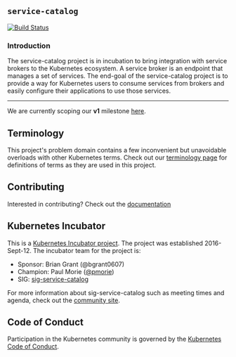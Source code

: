 ## `service-catalog`

[![Build Status](https://travis-ci.org/kubernetes-incubator/service-catalog.svg?branch=master)](https://travis-ci.org/kubernetes-incubator/service-catalog)

### Introduction

The service-catalog project is in incubation to bring integration with service
brokers to the Kubernetes ecosystem.  A service broker is an endpoint that
manages a set of services.  The end-goal of the service-catalog project is to
provide a way for Kubernetes users to consume services from brokers and easily
configure their applications to use those services.

<hr>

We are currently scoping our **v1** milestone [here](./docs/v1).

## Terminology

This project's problem domain contains a few inconvenient but unavoidable
overloads with other Kubernetes terms.  Check out our [terminology
page](./terminology.md) for definitions of terms as they are used in this
project.

## Contributing

Interested in contributing?  Check out the [documentation](./CONTRIBUTING.md)

## Kubernetes Incubator

This is a [Kubernetes Incubator project](https://github.com/kubernetes/community/blob/master/incubator.md).
The project was established 2016-Sept-12.  The incubator team for the project is:

- Sponsor: Brian Grant (@bgrant0607)
- Champion: Paul Morie ([@pmorie](https://github.com/pmorie))
- SIG: [sig-service-catalog](https://github.com/kubernetes/community/tree/master/sig-service-catalog)

For more information about sig-service-catalog such as meeting times and agenda,
check out the [community site](https://github.com/kubernetes/community/tree/master/sig-service-catalog).

## Code of Conduct

Participation in the Kubernetes community is governed by the
[Kubernetes Code of Conduct](./code-of-conduct.md).

